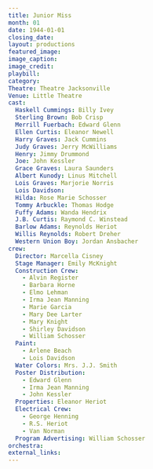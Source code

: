 ```yaml
---
title: Junior Miss
month: 01
date: 1944-01-01
closing_date: 
layout: productions
featured_image: 
image_caption:
image_credit:
playbill: 
category: 
Theatre: Theatre Jacksonville
Venue: Little Theatre
cast:
  Haskell Cummings: Billy Ivey
  Sterling Brown: Bob Crisp
  Merrill Fuerbach: Edward Glenn
  Ellen Curtis: Eleanor Newell
  Harry Graves: Jack Cummins
  Judy Graves: Jerry McWilliams
  Henry: Jimmy Drummond
  Joe: John Kessler
  Grace Graves: Laura Saunders
  Albert Kunody: Linus Mitchell
  Lois Graves: Marjorie Norris
  Lois Davidson: 
  Hilda: Rose Marie Schosser
  Tommy Arbuckle: Thomas Hodge
  Fuffy Adams: Wanda Hendrix
  J.B. Curtis: Raymond C. Winstead
  Barlow Adams: Reynolds Heriot
  Willis Reynolds: Robert Dreher
  Western Union Boy: Jordan Ansbacher
crew:
  Director: Marcella Cisney
  Stage Manager: Emily McKnight
  Construction Crew:
    - Alvin Register
    - Barbara Horne
    - Elmo Lehman
    - Irma Jean Manning
    - Marie Garcia
    - Mary Dee Larter
    - Mary Knight
    - Shirley Davidson
    - William Schosser
  Paint:
    - Arlene Beach
    - Lois Davidson
  Water Colors: Mrs. J.J. Smith
  Poster Distribution:
    - Edward Glenn
    - Irma Jean Manning
    - John Kessler
  Properties: Eleanor Heriot
  Electrical Crew:
    - George Henning
    - R.S. Heriot
    - Van Norman
  Program Advertising: William Schosser
orchestra:
external_links:
---
```

